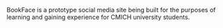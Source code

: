BookFace is a prototype social media site being built for the purposes of learning and gaining experience for CMICH university students. 

